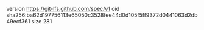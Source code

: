 version https://git-lfs.github.com/spec/v1
oid sha256:ba62d197756113e65050c3528fee44d0d105f5ff9372d0441063d2db49ecf361
size 281
